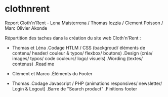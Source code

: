 # clothnrent
Report Cloth'n'Rent - Lena Maisterrena / Thomas Iozzia / Clement Poisson / Marc Olivier Akonde


Répartition des taches dans la création du site web Cloth'n'Rent :
  - Thomas et Léna
  .Codage HTLM / CSS (backgroud/ éléments de contenu/ header/ couleur & typos/ flexbox/ boutons)
  .Design (créa/ images/ typos/ code couleurs/ logo/ visuels)
  .Wording (textes/ contenus)
  .Read me
  
  - Clément et Marco
  .Éléments du Footer
  
   - Thomas
  .Codage Javascript / PHP (animations responsives/ newsletter/ Login & Logout)
  .Barre de "Search product"
  .Finitions footer
  
